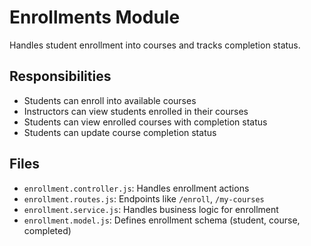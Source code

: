 # Enrollments Module

Handles student enrollment into courses and tracks completion status.

## Responsibilities

- Students can enroll into available courses
- Instructors can view students enrolled in their courses
- Students can view enrolled courses with completion status
- Students can update course completion status

## Files

- `enrollment.controller.js`: Handles enrollment actions
- `enrollment.routes.js`: Endpoints like `/enroll`, `/my-courses`
- `enrollment.service.js`: Handles business logic for enrollment
- `enrollment.model.js`: Defines enrollment schema (student, course, completed)
